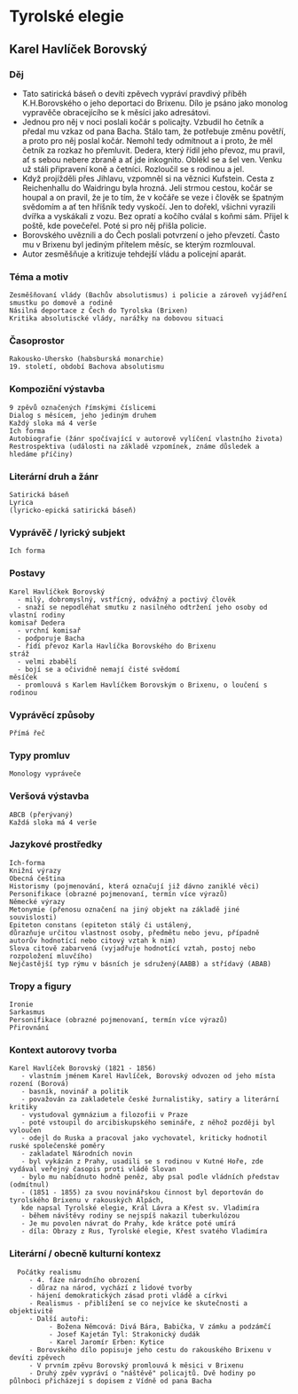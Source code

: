 # Tyrolské elegie
## Karel Havlíček Borovský

### Děj
   - Tato satirická báseň o devíti zpěvech vypráví pravdivý příběh K.H.Borovského o jeho deportaci do Brixenu. Dílo je psáno jako monolog                       vypravěče obracejícího se k měsíci jako adresátovi.
   - Jednou pro něj v noci poslali kočár s policajty. Vzbudil ho četník a předal mu vzkaz od pana Bacha. Stálo tam, že potřebuje změnu povětří, a               proto pro něj poslal kočár. Nemohl tedy odmítnout a i proto, že měl četník za rozkaz ho přemluvit. Dedera, který řídil jeho převoz, mu pravil,             ať s sebou nebere zbraně a ať jde inkognito. Oblékl se a šel ven. Venku už stáli připravení koně a četníci. Rozloučil se s rodinou a jel.
   - Když projížděli přes Jihlavu, vzpomněl si na věznici Kufstein. Cesta z Reichenhallu do Waidringu byla hrozná. Jeli strmou cestou, kočár se                 houpal a on pravil, že je to tím, že v kočáře se veze i člověk se špatným svědomím a ať ten hříšník tedy vyskočí. Jen to dořekl, všichni                   vyrazili dvířka a vyskákali z vozu. Bez opratí a kočího cválal s koňmi sám. Přijel k poště, kde povečeřel. Poté si pro něj přišla policie.
   - Borovského uvěznili a do Čech poslali potvrzení o jeho převzetí. Často mu v Brixenu byl jediným přítelem měsíc, se kterým rozmlouval.
   - Autor zesměšňuje a kritizuje tehdejší vládu a policejní aparát.

### Téma a motiv
    Zesměšňovaní vlády (Bachův absolutismus) i policie a zároveň vyjádření smustku po domově a rodině
    Násilná deportace z Čech do Tyrolska (Brixen)
    Kritika absolutiscké vlády, narážky na dobovou situaci
### Časoprostor
    Rakousko-Uhersko (habsburská monarchie)
    19. století, období Bachova absolutismu
### Kompoziční výstavba
    9 zpěvů označených římskými číslicemi
    Dialog s měsícem, jeho jediným druhem
    Každý sloka má 4 verše
    Ich forma
    Autobiografie (žánr spočívající v autorově vylíčení vlastního života)
    Restrospektiva (události na základě vzpomínek, známe důsledek a hledáme příčiny)
### Literární druh a žánr
    Satirická báseň
    Lyrica
    (lyricko-epická satirická báseň)
### Vyprávěč / lyrický subjekt
    Ich forma  
### Postavy
    Karel Havlíčkek Borovský
      - milý, dobromyslný, vstřícný, odvážný a poctivý člověk
      - snaží se nepodléhat smutku z nasilného odtržení jeho osoby od vlastní rodiny
    komisař Dedera
      - vrchní komisař
      - podporuje Bacha
      - řídí převoz Karla Havlíčka Borovského do Brixenu
    stráž
      - velmi zbabělí
      - bojí se a očividně nemají čisté svědomí
    měsíček
      - promlouvá s Karlem Havlíčkem Borovským o Brixenu, o loučení s rodinou
### Vyprávěcí způsoby
    Přímá řeč
### Typy promluv 
    Monology vypráveče    
### Veršová výstavba
    ABCB (přerývaný)
    Každá sloka má 4 verše
### Jazykové prostředky
    Ich-forma
    Knižní výrazy
    Obecná čeština
    Historismy (pojmenování, která označují již dávno zaniklé věci)
    Personifikace (obrazné pojmenovaní, termín více výrazů)
    Německé výrazy
    Metonymie (přenosu označení na jiný objekt na základě jiné souvislosti)
    Epiteton constans (epiteton stálý či ustálený, 
    důrazňuje určitou vlastnost osoby, předmětu nebo jevu, případně autorův hodnotící nebo citový vztah k nim)
    Slova citově zabarvená (vyjadřuje hodnotící vztah, postoj nebo rozpoložení mluvčího)
    Nejčastější typ rýmu v básních je sdružený(AABB) a střídavý (ABAB)
### Tropy a figury
    Ironie
    Sarkasmus
    Personifikace (obrazné pojmenovaní, termín více výrazů)
    Přirovnání
### Kontext autorovy tvorba
    Karel Havlíček Borovský (1821 - 1856)
       - vlastním jménem Karel Havlíček, Borovský odvozen od jeho místa rození (Borová)
       - basník, novinář a politik
       - považován za zakladetele české žurnalistiky, satiry a literární kritiky
       - vystudoval gymnázium a filozofii v Praze
       - poté vstoupil do arcibiskupského semináře, z něhož později byl vyloučen
       - odejl do Ruska a pracoval jako vychovatel, kriticky hodnotil ruské společenské poměry
       - zakladatel Národních novin
       - byl vykázán z Prahy, usadili se s rodinou v Kutné Hoře, zde vydával veřejný časopis proti vládě Slovan
       - bylo mu nabídnuto hodně peněz, aby psal podle vládních představ (odmítnul)
       - (1851 - 1855) za svou novinářskou činnost byl deportován do tyrolského Brixenu v rakouských Alpách, 
       kde napsal Tyrolské elegie, Král Lávra a Křest sv. Vladimíra
       - během návštěvy rodiny se nejspíš nakazil tuberkulózou
       - Je mu povolen návrat do Prahy, kde krátce poté umírá
       - díla: Obrazy z Rus, Tyrolské elegie, Křest svatého Vladimíra
### Literární / obecně kulturní kontexz
      Počátky realismu
         - 4. fáze národního obrození
         - důraz na národ, vychází z lidové tvorby
         - hájení demokratických zásad proti vládě a církvi
         - Realismus - přiblížení se co nejvíce ke skutečnosti a objektivitě
         - Další autoři: 
              - Božena Němcová: Divá Bára, Babička, V zámku a podzámčí
              - Josef Kajetán Tyl: Strakonický dudák
              - Karel Jaromír Erben: Kytice
         - Borovského dílo popisuje jeho cestu do rakouského Brixenu v devíti zpěvech
         - V prvním zpěvu Borovský promlouvá k měsici v Brixenu
         - Druhý zpěv vypráví o "náštěvě" policajtů. Dvě hodiny po půlnboci přicházejí s dopisem z Vídně od pana Bacha

